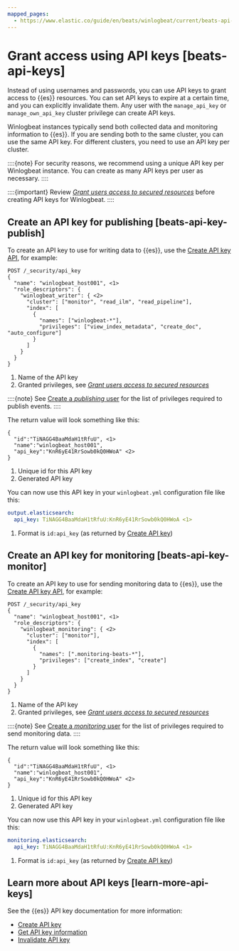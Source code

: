 ```yaml
---
mapped_pages:
  - https://www.elastic.co/guide/en/beats/winlogbeat/current/beats-api-keys.html
---
```


# Grant access using API keys [beats-api-keys]

Instead of using usernames and passwords, you can use API keys to grant access to {{es}} resources. You can set API keys to expire at a certain time, and you can explicitly invalidate them. Any user with the `manage_api_key` or `manage_own_api_key` cluster privilege can create API keys.

Winlogbeat instances typically send both collected data and monitoring information to {{es}}. If you are sending both to the same cluster, you can use the same API key. For different clusters, you need to use an API key per cluster.

::::{note}
For security reasons, we recommend using a unique API key per Winlogbeat instance. You can create as many API keys per user as necessary.
::::


::::{important}
Review [*Grant users access to secured resources*](/reference/winlogbeat/feature-roles.md) before creating API keys for Winlogbeat.
::::



## Create an API key for publishing [beats-api-key-publish]

To create an API key to use for writing data to {{es}}, use the [Create API key API](https://www.elastic.co/docs/api/doc/elasticsearch/operation/operation-security-create-api-key), for example:

```console
POST /_security/api_key
{
  "name": "winlogbeat_host001", <1>
  "role_descriptors": {
    "winlogbeat_writer": { <2>
      "cluster": ["monitor", "read_ilm", "read_pipeline"],
      "index": [
        {
          "names": ["winlogbeat-*"],
          "privileges": ["view_index_metadata", "create_doc", "auto_configure"]
        }
      ]
    }
  }
}
```

1. Name of the API key
2. Granted privileges, see [*Grant users access to secured resources*](/reference/winlogbeat/feature-roles.md)


::::{note}
See [Create a *publishing* user](/reference/winlogbeat/privileges-to-publish-events.md) for the list of privileges required to publish events.
::::


The return value will look something like this:

```console-result
{
  "id":"TiNAGG4BaaMdaH1tRfuU", <1>
  "name":"winlogbeat_host001",
  "api_key":"KnR6yE41RrSowb0kQ0HWoA" <2>
}
```

1. Unique id for this API key
2. Generated API key


You can now use this API key in your `winlogbeat.yml` configuration file like this:

```yaml
output.elasticsearch:
  api_key: TiNAGG4BaaMdaH1tRfuU:KnR6yE41RrSowb0kQ0HWoA <1>
```

1. Format is `id:api_key` (as returned by [Create API key](https://www.elastic.co/docs/api/doc/elasticsearch/operation/operation-security-create-api-key))



## Create an API key for monitoring [beats-api-key-monitor]

To create an API key to use for sending monitoring data to {{es}}, use the [Create API key API](https://www.elastic.co/docs/api/doc/elasticsearch/operation/operation-security-create-api-key), for example:

```console
POST /_security/api_key
{
  "name": "winlogbeat_host001", <1>
  "role_descriptors": {
    "winlogbeat_monitoring": { <2>
      "cluster": ["monitor"],
      "index": [
        {
          "names": [".monitoring-beats-*"],
          "privileges": ["create_index", "create"]
        }
      ]
    }
  }
}
```

1. Name of the API key
2. Granted privileges, see [*Grant users access to secured resources*](/reference/winlogbeat/feature-roles.md)


::::{note}
See [Create a *monitoring* user](/reference/winlogbeat/privileges-to-publish-monitoring.md) for the list of privileges required to send monitoring data.
::::


The return value will look something like this:

```console-result
{
  "id":"TiNAGG4BaaMdaH1tRfuU", <1>
  "name":"winlogbeat_host001",
  "api_key":"KnR6yE41RrSowb0kQ0HWoA" <2>
}
```

1. Unique id for this API key
2. Generated API key


You can now use this API key in your `winlogbeat.yml` configuration file like this:

```yaml
monitoring.elasticsearch:
  api_key: TiNAGG4BaaMdaH1tRfuU:KnR6yE41RrSowb0kQ0HWoA <1>
```

1. Format is `id:api_key` (as returned by [Create API key](https://www.elastic.co/docs/api/doc/elasticsearch/operation/operation-security-create-api-key))



## Learn more about API keys [learn-more-api-keys]

See the {{es}} API key documentation for more information:

* [Create API key](https://www.elastic.co/docs/api/doc/elasticsearch/operation/operation-security-create-api-key)
* [Get API key information](https://www.elastic.co/docs/api/doc/elasticsearch/operation/operation-security-get-api-key)
* [Invalidate API key](https://www.elastic.co/docs/api/doc/elasticsearch/operation/operation-security-invalidate-api-key)

